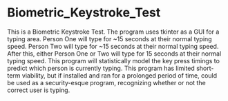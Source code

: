 # Biometric_Keystroke_Test

This is a Biometric Keystroke Test. The program uses tkinter as a GUI for a typing area. Person One will type for ~15 seconds at their normal typing speed. Person Two will type for ~15 seconds at their normal typing speed. After this, either Person One or Two will type for 15 seconds at their normal typing speed. This program will statistically model the key press timings to predict which person is currently typing. This program has limited short-term viability, but if installed and ran for a prolonged period of time, could be used as a security-esque program, recognizing whether or not the correct user is typing. 
